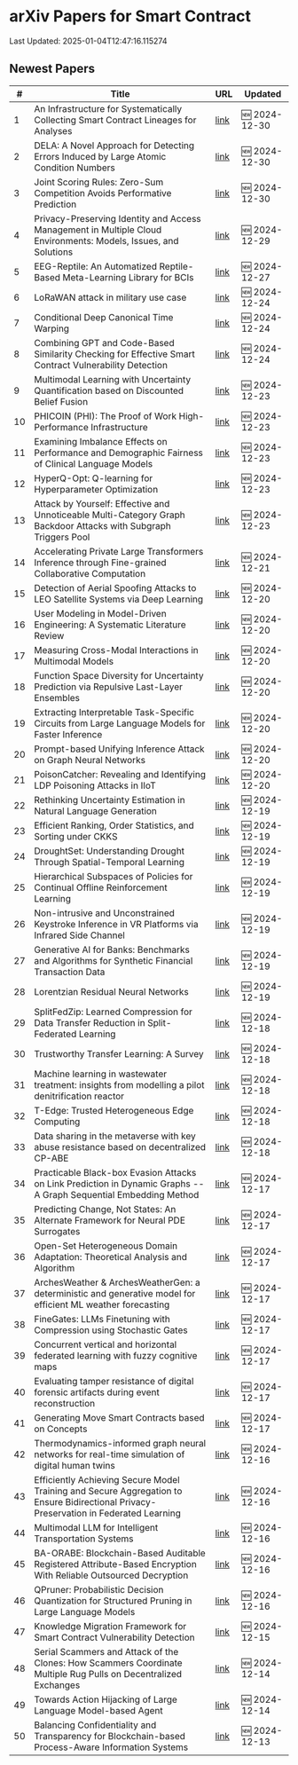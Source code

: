 # arXiv Papers for Smart Contract

Last Updated: 2025-01-04T12:47:16.115274

## Newest Papers

|\#|Title|URL|Updated|
|---|---|---|---|
|1|An Infrastructure for Systematically Collecting Smart Contract Lineages for Analyses|[link](http://arxiv.org/abs/2412.20866v1)|🆕 2024-12-30|
|2|DELA: A Novel Approach for Detecting Errors Induced by Large Atomic Condition Numbers|[link](http://arxiv.org/abs/2412.20804v1)|🆕 2024-12-30|
|3|Joint Scoring Rules: Zero-Sum Competition Avoids Performative Prediction|[link](http://arxiv.org/abs/2412.20732v1)|🆕 2024-12-30|
|4|Privacy-Preserving Identity and Access Management in Multiple Cloud Environments: Models, Issues, and Solutions|[link](http://arxiv.org/abs/2412.20603v1)|🆕 2024-12-29|
|5|EEG-Reptile: An Automatized Reptile-Based Meta-Learning Library for BCIs|[link](http://arxiv.org/abs/2412.19725v1)|🆕 2024-12-27|
|6|LoRaWAN attack in military use case|[link](http://arxiv.org/abs/2412.18447v1)|🆕 2024-12-24|
|7|Conditional Deep Canonical Time Warping|[link](http://arxiv.org/abs/2412.18234v1)|🆕 2024-12-24|
|8|Combining GPT and Code-Based Similarity Checking for Effective Smart Contract Vulnerability Detection|[link](http://arxiv.org/abs/2412.18225v1)|🆕 2024-12-24|
|9|Multimodal Learning with Uncertainty Quantification based on Discounted Belief Fusion|[link](http://arxiv.org/abs/2412.18024v1)|🆕 2024-12-23|
|10|PHICOIN (PHI): The Proof of Work High-Performance Infrastructure|[link](http://arxiv.org/abs/2412.17979v1)|🆕 2024-12-23|
|11|Examining Imbalance Effects on Performance and Demographic Fairness of Clinical Language Models|[link](http://arxiv.org/abs/2412.17803v1)|🆕 2024-12-23|
|12|HyperQ-Opt: Q-learning for Hyperparameter Optimization|[link](http://arxiv.org/abs/2412.17765v1)|🆕 2024-12-23|
|13|Attack by Yourself: Effective and Unnoticeable Multi-Category Graph Backdoor Attacks with Subgraph Triggers Pool|[link](http://arxiv.org/abs/2412.17213v1)|🆕 2024-12-23|
|14|Accelerating Private Large Transformers Inference through Fine-grained Collaborative Computation|[link](http://arxiv.org/abs/2412.16537v1)|🆕 2024-12-21|
|15|Detection of Aerial Spoofing Attacks to LEO Satellite Systems via Deep Learning|[link](http://arxiv.org/abs/2412.16008v1)|🆕 2024-12-20|
|16|User Modeling in Model-Driven Engineering: A Systematic Literature Review|[link](http://arxiv.org/abs/2412.15871v1)|🆕 2024-12-20|
|17|Measuring Cross-Modal Interactions in Multimodal Models|[link](http://arxiv.org/abs/2412.15828v1)|🆕 2024-12-20|
|18|Function Space Diversity for Uncertainty Prediction via Repulsive Last-Layer Ensembles|[link](http://arxiv.org/abs/2412.15758v1)|🆕 2024-12-20|
|19|Extracting Interpretable Task-Specific Circuits from Large Language Models for Faster Inference|[link](http://arxiv.org/abs/2412.15750v1)|🆕 2024-12-20|
|20|Prompt-based Unifying Inference Attack on Graph Neural Networks|[link](http://arxiv.org/abs/2412.15735v1)|🆕 2024-12-20|
|21|PoisonCatcher: Revealing and Identifying LDP Poisoning Attacks in IIoT|[link](http://arxiv.org/abs/2412.15704v1)|🆕 2024-12-20|
|22|Rethinking Uncertainty Estimation in Natural Language Generation|[link](http://arxiv.org/abs/2412.15176v1)|🆕 2024-12-19|
|23|Efficient Ranking, Order Statistics, and Sorting under CKKS|[link](http://arxiv.org/abs/2412.15126v1)|🆕 2024-12-19|
|24|DroughtSet: Understanding Drought Through Spatial-Temporal Learning|[link](http://arxiv.org/abs/2412.15075v1)|🆕 2024-12-19|
|25|Hierarchical Subspaces of Policies for Continual Offline Reinforcement Learning|[link](http://arxiv.org/abs/2412.14865v1)|🆕 2024-12-19|
|26|Non-intrusive and Unconstrained Keystroke Inference in VR Platforms via Infrared Side Channel|[link](http://arxiv.org/abs/2412.14815v1)|🆕 2024-12-19|
|27|Generative AI for Banks: Benchmarks and Algorithms for Synthetic Financial Transaction Data|[link](http://arxiv.org/abs/2412.14730v1)|🆕 2024-12-19|
|28|Lorentzian Residual Neural Networks|[link](http://arxiv.org/abs/2412.14695v1)|🆕 2024-12-19|
|29|SplitFedZip: Learned Compression for Data Transfer Reduction in Split-Federated Learning|[link](http://arxiv.org/abs/2412.17150v1)|🆕 2024-12-18|
|30|Trustworthy Transfer Learning: A Survey|[link](http://arxiv.org/abs/2412.14116v1)|🆕 2024-12-18|
|31|Machine learning in wastewater treatment: insights from modelling a pilot denitrification reactor|[link](http://arxiv.org/abs/2412.14030v1)|🆕 2024-12-18|
|32|T-Edge: Trusted Heterogeneous Edge Computing|[link](http://arxiv.org/abs/2412.13905v1)|🆕 2024-12-18|
|33|Data sharing in the metaverse with key abuse resistance based on decentralized CP-ABE|[link](http://arxiv.org/abs/2412.13770v1)|🆕 2024-12-18|
|34|Practicable Black-box Evasion Attacks on Link Prediction in Dynamic Graphs -- A Graph Sequential Embedding Method|[link](http://arxiv.org/abs/2412.13134v1)|🆕 2024-12-17|
|35|Predicting Change, Not States: An Alternate Framework for Neural PDE Surrogates|[link](http://arxiv.org/abs/2412.13074v1)|🆕 2024-12-17|
|36|Open-Set Heterogeneous Domain Adaptation: Theoretical Analysis and Algorithm|[link](http://arxiv.org/abs/2412.13036v1)|🆕 2024-12-17|
|37|ArchesWeather & ArchesWeatherGen: a deterministic and generative model for efficient ML weather forecasting|[link](http://arxiv.org/abs/2412.12971v1)|🆕 2024-12-17|
|38|FineGates: LLMs Finetuning with Compression using Stochastic Gates|[link](http://arxiv.org/abs/2412.12951v1)|🆕 2024-12-17|
|39|Concurrent vertical and horizontal federated learning with fuzzy cognitive maps|[link](http://arxiv.org/abs/2412.12844v1)|🆕 2024-12-17|
|40|Evaluating tamper resistance of digital forensic artifacts during event reconstruction|[link](http://arxiv.org/abs/2412.12814v1)|🆕 2024-12-17|
|41|Generating Move Smart Contracts based on Concepts|[link](http://arxiv.org/abs/2412.12513v1)|🆕 2024-12-17|
|42|Thermodynamics-informed graph neural networks for real-time simulation of digital human twins|[link](http://arxiv.org/abs/2412.12034v1)|🆕 2024-12-16|
|43|Efficiently Achieving Secure Model Training and Secure Aggregation to Ensure Bidirectional Privacy-Preservation in Federated Learning|[link](http://arxiv.org/abs/2412.11737v1)|🆕 2024-12-16|
|44|Multimodal LLM for Intelligent Transportation Systems|[link](http://arxiv.org/abs/2412.11683v1)|🆕 2024-12-16|
|45|BA-ORABE: Blockchain-Based Auditable Registered Attribute-Based Encryption With Reliable Outsourced Decryption|[link](http://arxiv.org/abs/2412.08957v2)|🆕 2024-12-16|
|46|QPruner: Probabilistic Decision Quantization for Structured Pruning in Large Language Models|[link](http://arxiv.org/abs/2412.11629v1)|🆕 2024-12-16|
|47|Knowledge Migration Framework for Smart Contract Vulnerability Detection|[link](http://arxiv.org/abs/2412.11175v1)|🆕 2024-12-15|
|48|Serial Scammers and Attack of the Clones: How Scammers Coordinate Multiple Rug Pulls on Decentralized Exchanges|[link](http://arxiv.org/abs/2412.10993v1)|🆕 2024-12-14|
|49|Towards Action Hijacking of Large Language Model-based Agent|[link](http://arxiv.org/abs/2412.10807v1)|🆕 2024-12-14|
|50|Balancing Confidentiality and Transparency for Blockchain-based Process-Aware Information Systems|[link](http://arxiv.org/abs/2412.05737v2)|🆕 2024-12-13|
